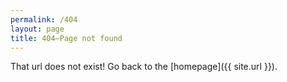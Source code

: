 ```yaml
---
permalink: /404
layout: page
title: 404—Page not found
---
```


That url does not exist! Go back to the [homepage]({{ site.url }}).
